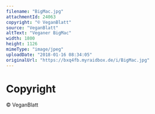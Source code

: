 ```yaml
---
filename: "BigMac.jpg"
attachmentId: 24063
copyright: "© VeganBlatt"
source: "VeganBlatt"
altText: "Veganer BigMac"
width: 1800
height: 1126
mimeType: "image/jpeg"
uploadDate: "2018-01-16 08:34:05"
originalUrl: "https://bxq4fb.myraidbox.de/i/BigMac.jpg"
---
```


# Copyright

© VeganBlatt
